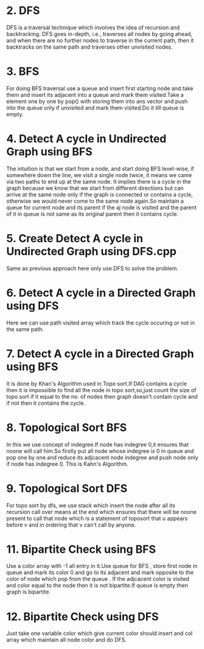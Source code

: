 # 2. DFS
DFS is a traversal technique which involves the idea of recursion and backtracking. DFS goes in-depth, i.e., traverses all nodes by going ahead, and when there are no further nodes to traverse in the current path, then it backtracks on the same path and traverses other unvisited nodes. 

# 3. BFS
For doing BFS traversal use a queue and insert first starting node and take them and insert its adjacent into a queue and mark them visited.Take a element one by one by pop() with storing them into ans vector and push into the queue only if unvisited and mark them visited.Do it till queue is empty.

# 4. Detect A cycle in Undirected Graph using BFS
The intuition is that we start from a node, and start doing BFS level-wise, if somewhere down the line, we visit a single node twice, it means we came via two paths to end up at the same node. It implies there is a cycle in the graph because we know that we start from different directions but can arrive at the same node only if the graph is connected or contains a cycle, otherwise we would never come to the same node again.So maintain a queue for current node and its parent if the aj node is visited and the parent of it in queue is not same as its original parent then it contains cycle.

# 5. Create Detect A cycle in Undirected Graph using DFS.cpp
Same as previous approach here only use DFS to solve the problem.

# 6. Detect A cycle in a Directed Graph using DFS
Here we can use path visited array which track the cycle occuring or not in the same path.

# 7. Detect A cycle in a Directed Graph using BFS
It is done by Khan's Algorithm used in Topo sort.If DAG contains a cycle then it is impossible to find all the node in topo sort,so,just count the size of topo sort if it equal to the no. of nodes then graph doesn't contain cycle and if not then it contains the cycle.

# 8. Topological Sort BFS
In this we use concept of indegree.If node has indegree 0,it ensures that noone will call him.So firstly put all node whose indegree is 0 in queue and pop one by one and reduce its adjcacent node indegree and push node only if node has indegree 0. This is Kahn's Algorithm.

# 9. Topological Sort DFS
For topo sort by dfs, we use stack which insert the node after all its recursion call over means at the end which ensures that there will be noone present to call that node which is a statement of toposort that u appears before v and in ordering that v can't call by anyone.

# 11. Bipartite Check using BFS
Use a color array with -1 all entry in it.Use queue for BFS , store first node in queue and mark its color 0 and go to its adjacent and mark opposite to the color of node which pop from the queue . If the adjcacent color is visited and color equal to the node then it is not bipartite.If queue is empty then graph is bipartite.

# 12. Bipartite Check using DFS
Just take one variable color which give current color should insert and col array which maintain all node color and do DFS.
